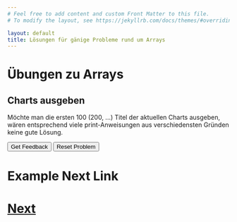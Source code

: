 ```yaml
---
# Feel free to add content and custom Front Matter to this file.
# To modify the layout, see https://jekyllrb.com/docs/themes/#overriding-theme-defaults

layout: default
title: Lösungen für gänige Probleme rund um Arrays
---
```

# Übungen zu Arrays
## Charts ausgeben ##
Möchte man die ersten 100 (200, ...) Titel der aktuellen Charts ausgeben, wären entsprechend viele print-Anweisungen aus verschiedensten Gründen keine gute Lösung.

<div id="charts-sortableTrash" class="sortable-code"></div> 
<div id="charts-sortable" class="sortable-code"></div> 
<div style="clear:both;"></div> 
<p> 
    <input id="charts-feedbackLink" value="Get Feedback" type="button" /> 
    <input id="charts-newInstanceLink" value="Reset Problem" type="button" /> 
</p> 
<script type="text/javascript"> 
(function(){
  var initial = "for (int i = 0; i < charts.length; i++) {\n" +
    "	System.out.print(\"Platz \"+i+1+\": \");\n" +
    "    System.out.print(charts[i]);\n" +
    "}";
  var parsonsPuzzle = new ParsonsWidget({
    "sortableId": "charts-sortable",
    "max_wrong_lines": 10,
    "grader": ParsonsWidget._graders.LineBasedGrader,
    "exec_limit": 2500,
    "can_indent": true,
    "x_indent": 50,
    "lang": "en",
    "show_feedback": true
  });
  parsonsPuzzle.init(initial);
  parsonsPuzzle.shuffleLines();
  $("#charts-newInstanceLink").click(function(event){ 
      event.preventDefault(); 
      parsonsPuzzle.shuffleLines(); 
  }); 
  $("#charts-feedbackLink").click(function(event){ 
      event.preventDefault(); 
      parsonsPuzzle.getFeedback(); 
  }); 
})(); 
</script>


# Example Next Link
# [Next](./parsons/example1.html)
